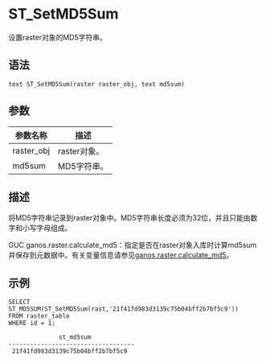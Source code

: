 # ST\_SetMD5Sum

设置raster对象的MD5字符串。

## 语法

```
text ST_SetMD5Sum(raster raster_obj, text md5sum)
```

## 参数

|参数名称|描述|
|----|--|
|raster\_obj|raster对象。|
|md5sum|MD5字符串。|

## 描述

将MD5字符串记录到raster对象中。MD5字符串长度必须为32位，并且只能由数字和小写字母组成。

GUC ganos.raster.calculate\_md5：指定是否在raster对象入库时计算md5sum并保存到元数据中。有关变量信息请参见[ganos.raster.calculate\_md5]()。

## 示例

```
SELECT ST_MD5SUM(ST_SetMD5Sum(rast,'21f41fd983d3139c75b04bff2b7bf5c9'))
FROM raster_table
WHERE id = 1;

              st_md5sum
-----------------------------------
 21f41fd983d3139c75b04bff2b7bf5c9
```

